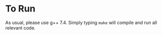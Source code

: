 # To Run

As usual, please use g++ 7.4. Simply typing `make` will compile and run all relevant code.